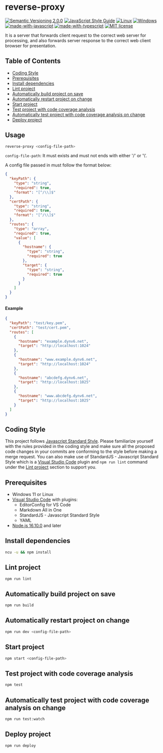 # reverse-proxy
[![Semantic Versioning 2.0.0](https://img.shields.io/badge/semver-2.0.0-standard.svg)](https://semver.org/)
[![JavaScript Style Guide](https://img.shields.io/badge/code_style-standard-brightgreen.svg)](https://standardjs.com)
[![Linux](https://svgshare.com/i/Zhy.svg)](https://svgshare.com/i/Zhy.svg)
[![Windows](https://svgshare.com/i/ZhY.svg)](https://svgshare.com/i/ZhY.svg)
[![made-with-javascript](https://img.shields.io/badge/Made%20with-JavaScript-ffff00.svg)](https://www.javascript.com)
[![made-with-typescript](https://img.shields.io/badge/Made%20with-TypeScript-0000e0.svg)](https://www.typescriptlang.org/)
[![MIT license](https://img.shields.io/badge/License-MIT-blue.svg)](https://lbesson.mit-license.org/)

It is a server that forwards client request to the correct web server for processing, and also forwards server response to the correct web client browser for presentation.

## Table of Contents
- [Coding Style](https://github.com/ii887522/reverse-proxy#coding-style)
- [Prerequisites](https://github.com/ii887522/reverse-proxy#prerequisites)
- [Install dependencies](https://github.com/ii887522/reverse-proxy#install-dependencies)
- [Lint project](https://github.com/ii887522/reverse-proxy#lint-project)
- [Automatically build project on save](https://github.com/ii887522/reverse-proxy#automatically-build-project-on-save)
- [Automatically restart project on change](https://github.com/ii887522/reverse-proxy#automatically-restart-project-on-change)
- [Start project](https://github.com/ii887522/reverse-proxy#start-project)
- [Test project with code coverage analysis](https://github.com/ii887522/reverse-proxy#test-project-with-code-coverage-analysis)
- [Automatically test project with code coverage analysis on change](https://github.com/ii887522/reverse-proxy#Automatically-test-project-with-code-coverage-analysis-on-change)
- [Deploy project](https://github.com/ii887522/reverse-proxy#deploy-project)

## Usage
```sh
reverse-proxy <config-file-path>
```
`config-file-path`: It must exists and must not ends with either '/' or '\\'.<br />

A config file passed in must follow the format below:
```json
{
  "keyPath": {
    "type": "string",
    "required": true,
    "format": "[^/\\]$"
  },
  "certPath": {
    "type": "string",
    "required": true,
    "format": "[^/\\]$"
  },
  "routes": {
    "type": "array",
    "required": true,
    "value": [
      {
        "hostname": {
          "type": "string",
          "required": true
        },
        "target": {
          "type": "string",
          "required": true
        }
      }
    ]
  }
}
```

#### **Example**
```json
{
  "keyPath": "test/key.pem",
  "certPath": "test/cert.pem",
  "routes": [
    {
      "hostname": "example.dynv6.net",
      "target": "http://localhost:1024"
    },
    {
      "hostname": "www.example.dynv6.net",
      "target": "http://localhost:1024"
    },
    {
      "hostname": "abcdefg.dynv6.net",
      "target": "http://localhost:1025"
    },
    {
      "hostname": "www.abcdefg.dynv6.net",
      "target": "http://localhost:1025"
    }
  ]
}
```

## Coding Style
This project follows [Javascript Standard Style](https://standardjs.com/). Please familiarize yourself with the rules provided in the coding style and
make sure all the proposed code changes in your commits are conforming to the style before making a merge request. You can also make use of
StandardJS - Javascript Standard Style which is a [Visual Studio Code](https://code.visualstudio.com/) plugin and `npm run lint` command under the
[Lint project](https://github.com/ii887522/reverse-proxy#lint-project) section to support you.

## Prerequisites
- Windows 11 or Linux
- [Visual Studio Code](https://code.visualstudio.com/) with plugins:
  - EditorConfig for VS Code
  - Markdown All in One
  - StandardJS - Javascript Standard Style
  - YAML
- [Node.js 16.10.0](https://nodejs.org/en/) and later

## Install dependencies
```sh
ncu -u && npm install
```

## Lint project
```sh
npm run lint
```

## Automatically build project on save
```sh
npm run build
```

## Automatically restart project on change
```sh
npm run dev <config-file-path>
```

## Start project
```sh
npm start <config-file-path>
```

## Test project with code coverage analysis
```sh
npm test
```

## Automatically test project with code coverage analysis on change
```sh
npm run test:watch
```

## Deploy project
```sh
npm run deploy
```
